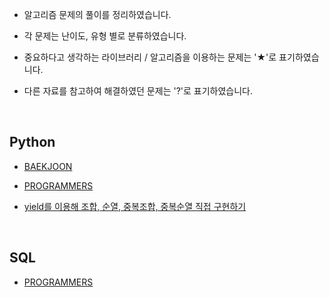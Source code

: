 - 알고리즘 문제의 풀이를 정리하였습니다.

- 각 문제는 난이도, 유형 별로 분류하였습니다.

- 중요하다고 생각하는 라이브러리 / 알고리즘을 이용하는 문제는 '★'로 표기하였습니다.

- 다른 자료를 참고하여 해결하였던 문제는 '?'로 표기하였습니다.

<br>

## Python

- [BAEKJOON](https://trite-chicory-6c6.notion.site/BAEKJOON-78a96eb91f40472ba928811df682bda1)

- [PROGRAMMERS](https://trite-chicory-6c6.notion.site/PROGRAMMERS-3cff4e8728be4d22884807dfd0bafaec)

- [yield를 이용해 조합, 순열, 중복조합, 중복순열 직접 구현하기](https://trite-chicory-6c6.notion.site/yield-0930c8ca4166457b9730da4a8ea4750d)

<br>

## SQL

- [PROGRAMMERS](https://trite-chicory-6c6.notion.site/PROGRAMMERS-33820091b3ad4bb69808f74b6e69032c)
